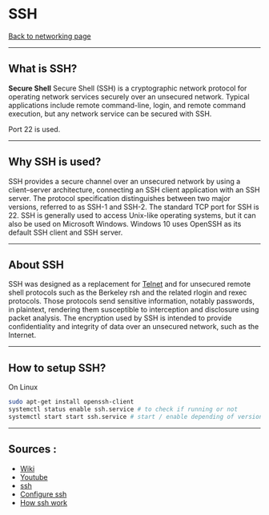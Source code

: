 # SSH
[Back to networking page](./index.md)

---

## What is SSH?
**Secure Shell**
Secure Shell (SSH) is a cryptographic network protocol for operating network services securely over an unsecured network. Typical applications include remote command-line, login, and remote command execution, but any network service can be secured with SSH.

Port 22 is used.

---

## Why SSH is used?
SSH provides a secure channel over an unsecured network by using a client–server architecture, connecting an SSH client application with an SSH server. The protocol specification distinguishes between two major versions, referred to as SSH-1 and SSH-2. The standard TCP port for SSH is 22. SSH is generally used to access Unix-like operating systems, but it can also be used on Microsoft Windows. Windows 10 uses OpenSSH as its default SSH client and SSH server.

---

## About SSH
SSH was designed as a replacement for [Telnet](Telnet.md) and for unsecured remote shell protocols such as the Berkeley rsh and the related rlogin and rexec protocols. Those protocols send sensitive information, notably passwords, in plaintext, rendering them susceptible to interception and disclosure using packet analysis. The encryption used by SSH is intended to provide confidentiality and integrity of data over an unsecured network, such as the Internet.

---

## How to setup SSH?
On Linux
```bash
sudo apt-get install openssh-client
systemctl status enable ssh.service # to check if running or not
systemctl start start ssh.service # start / enable depending of version
```

---

## Sources :
- [Wiki](https://en.wikipedia.org/wiki/Secure_Shell)
- [Youtube](https://youtu.be/qWKK_PNHnnA)
- [ssh](https://www.youtube.com/watch?v=tZop-zjYkrU&ab_channel=PowerCertAnimatedVideos)
- [Configure ssh](https://youtu.be/1hvVcEhcbLM?t=11100)
- [How ssh work](https://youtu.be/ORcvSkgdA58)